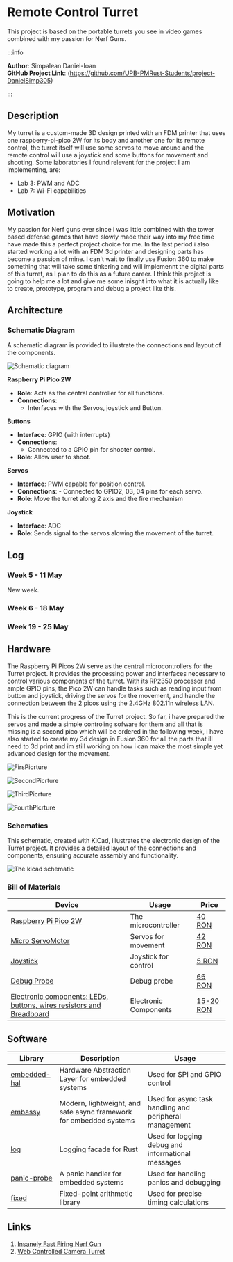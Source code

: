 # Remote Control Turret
This project is based on the portable turrets you see in video games combined with my passion for Nerf Guns.


:::info

**Author**: Simpalean Daniel-Ioan \
**GitHub Project Link**: (https://github.com/UPB-PMRust-Students/project-DanielSimp305)

:::


## Description
My turret is a custom-made 3D design printed with an FDM printer that uses one raspberry-pi-pico 2W for its body and another one for its remote control, the turret itself will use some servos to move around and the remote control will use a joystick and some buttons for movement and shooting. Some laboratories I found relevent for the project I am implementing, are: 
- Lab 3: PWM and ADC
- Lab 7: Wi-Fi capabilities


## Motivation

My passion for Nerf guns ever since i was little combined with the tower based defense games that have slowly made their way into my free time have made this a perfect project choice for me. In the last period i also started working a lot with an FDM 3d printer and designing parts has become a passion of mine. I can't wait to finally use Fusion 360 to make something that will take some tinkering and will implemennt the digital parts of this turret, as I plan to do this as a future career. I think this project is going to help me  a lot and give me some inisght into what it is actually like to create, prototype, program and debug a project like this.

## Architecture 

### Schematic Diagram

A schematic diagram is provided to illustrate the connections and layout of the components. 

![Schematic diagram](Diagram.webp)

 
  **Raspberry Pi Pico 2W**
  - **Role**: Acts as the central controller for all functions.
  - **Connections**:
    - Interfaces with the Servos, joystick and Button.

 **Buttons**
  - **Interface**: GPIO (with interrupts)
  - **Connections**:
    - Connected to a GPIO pin for shooter control.
  - **Role**: Allow user to shoot.

 **Servos**
  - **Interface**: PWM capable for position control.
   - **Connections**:
    - Connected to GPIO2, 03, 04 pins for each servo.
  - **Role**: Move the turret along 2 axis and the fire mechanism

 **Joystick**
  - **Interface**: ADC 
  - **Role**: Sends signal to the servos alowing the movement of the turret.

## Log

<!-- write every week your progress here -->

### Week 5 - 11 May
New week.
### Week 6 - 18 May

### Week 19 - 25 May

## Hardware

The Raspberry Pi Picos 2W serve as the central microcontrollers for the Turret project. It provides the processing power and interfaces necessary to control various components of the turret. With its RP2350 processor and ample GPIO pins, the Pico 2W can handle tasks such as reading input from button and joystick, driving the servos for the movement, and handle the connection between the 2 picos using the 2.4GHz 802.11n wireless LAN.

This is the current progress of the Turret project. So far, i have prepared the servos and made a simple controling sofware for them and all that is missing is a second pico which will be ordered in the following week, i have also started to create my 3d design in Fusion 360 for all the parts that ill need to 3d print and im still working on how i can make the most simple yet advanced design for the movement.

![FirsPicrture](project_picture_1.webp)

![SecondPicrture](project_picture_2.webp)

![ThirdPicrture](project_picture_3.webp)

![FourthPicrture](project_picture_4.webp)

### Schematics

This schematic, created with KiCad, illustrates the electronic design of the Turret project. It provides a detailed layout of the connections and components, ensuring accurate assembly and functionality.

![The kicad schematic](KiCad1.webp)

### Bill of Materials

| Device                                                  | Usage                        | Price                           |
|---------------------------------------------------------|------------------------------|---------------------------------|
| [Raspberry Pi Pico 2W](https://www.optimusdigital.ro/ro/placi-raspberry-pi/13327-raspberry-pi-pico-2-w.html?search_query=pico+2&results=33) | The microcontroller         | [40 RON](https://www.optimusdigital.ro/ro/placi-raspberry-pi/13327-raspberry-pi-pico-2-w.html?search_query=pico+2&results=33) |
| [Micro ServoMotor](https://www.optimusdigital.ro/ro/motoare-servomotoare/26-micro-servomotor-sg90.html?search_query=servo&results=186) | Servos for movement        | [42 RON](https://www.optimusdigital.ro/ro/motoare-servomotoare/26-micro-servomotor-sg90.html?search_query=servo&results=186) |
| [Joystick](https://www.optimusdigital.ro/ro/senzori-senzori-de-atingere/742-modul-joystick-ps2-biaxial-negru-cu-5-pini.html?search_query=joystick&results=40)   | Joystick for control                 | [5 RON](https://www.optimusdigital.ro/ro/senzori-senzori-de-atingere/742-modul-joystick-ps2-biaxial-negru-cu-5-pini.html?search_query=joystick&results=40) |
| [Debug Probe](https://www.optimusdigital.ro/en/accesories/12777-raspberry-pi-debug-probe.html?search_query=debug&results=121) | Debug probe | [66 RON](https://www.optimusdigital.ro/en/accesories/12777-raspberry-pi-debug-probe.html?search_query=debug&results=121) |
| [Electronic components: LEDs, buttons, wires resistors and Breadboard](https://www.optimusdigital.ro/en/?gad_source=1&gclid=EAIaIQobChMIt8fHl_DuhQMVoj8GAB2CHwcJEAAYASAAEgLBrvD_BwE) | Electronic Components | [15-20 RON](https://www.optimusdigital.ro/en/?gad_source=1&gclid=EAIaIQobChMIt8fHl_DuhQMVoj8GAB2CHwcJEAAYASAAEgLBrvD_BwE) |


## Software

| Library | Description | Usage |
|---------|-------------|-------|
| [embedded-hal](https://github.com/rust-embedded/embedded-hal) | Hardware Abstraction Layer for embedded systems | Used for SPI and GPIO control |
| [embassy](https://github.com/embassy-rs/embassy) | Modern, lightweight, and safe async framework for embedded systems | Used for async task handling and peripheral management |
| [log](https://github.com/rust-lang/log) | Logging facade for Rust | Used for logging debug and informational messages |
| [panic-probe](https://crates.io/crates/panic-probe/) | A panic handler for embedded systems | Used for handling panics and debugging |
| [fixed](https://crates.io/crates/fixed) | Fixed-point arithmetic library | Used for precise timing calculations |

## Links

<!-- Add a few links that inspired you and that you think you will use for your project -->

1. [Insanely Fast Firing Nerf Gun](https://www.youtube.com/watch?v=3sb7GCFheK4)
2. [Web Controlled Camera Turret](https://www.instructables.com/Web-Controlled-Camera-Turret/)


